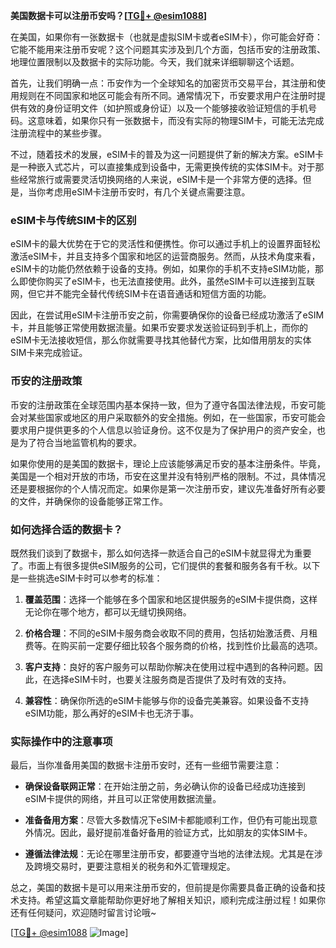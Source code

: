**美国数据卡可以注册币安吗？[[TG💪+ @esim1088](https://t.me/s/esim1088)]**

在美国，如果你有一张数据卡（也就是虚拟SIM卡或者eSIM卡），你可能会好奇：它能不能用来注册币安呢？这个问题其实涉及到几个方面，包括币安的注册政策、地理位置限制以及数据卡的实际功能。今天，我们就来详细聊聊这个话题。

首先，让我们明确一点：币安作为一个全球知名的加密货币交易平台，其注册和使用规则在不同国家和地区可能会有所不同。通常情况下，币安要求用户在注册时提供有效的身份证明文件（如护照或身份证）以及一个能够接收验证短信的手机号码。这意味着，如果你只有一张数据卡，而没有实际的物理SIM卡，可能无法完成注册流程中的某些步骤。

不过，随着技术的发展，eSIM卡的普及为这一问题提供了新的解决方案。eSIM卡是一种嵌入式芯片，可以直接集成到设备中，无需更换传统的实体SIM卡。对于那些经常旅行或需要灵活切换网络的人来说，eSIM卡是一个非常方便的选择。但是，当你考虑用eSIM卡注册币安时，有几个关键点需要注意。

### eSIM卡与传统SIM卡的区别

eSIM卡的最大优势在于它的灵活性和便携性。你可以通过手机上的设置界面轻松激活eSIM卡，并且支持多个国家和地区的运营商服务。然而，从技术角度来看，eSIM卡的功能仍然依赖于设备的支持。例如，如果你的手机不支持eSIM功能，那么即使你购买了eSIM卡，也无法直接使用。此外，虽然eSIM卡可以连接到互联网，但它并不能完全替代传统SIM卡在语音通话和短信方面的功能。

因此，在尝试用eSIM卡注册币安之前，你需要确保你的设备已经成功激活了eSIM卡，并且能够正常使用数据流量。如果币安要求发送验证码到手机上，而你的eSIM卡无法接收短信，那么你就需要寻找其他替代方案，比如借用朋友的实体SIM卡来完成验证。

### 币安的注册政策

币安的注册政策在全球范围内基本保持一致，但为了遵守各国法律法规，币安可能会对某些国家或地区的用户采取额外的安全措施。例如，在一些国家，币安可能会要求用户提供更多的个人信息以验证身份。这不仅是为了保护用户的资产安全，也是为了符合当地监管机构的要求。

如果你使用的是美国的数据卡，理论上应该能够满足币安的基本注册条件。毕竟，美国是一个相对开放的市场，币安在这里并没有特别严格的限制。不过，具体情况还是要根据你的个人情况而定。如果你是第一次注册币安，建议先准备好所有必要的文件，并确保你的设备能够正常工作。

### 如何选择合适的数据卡？

既然我们谈到了数据卡，那么如何选择一款适合自己的eSIM卡就显得尤为重要了。市面上有很多提供eSIM服务的公司，它们提供的套餐和服务各有千秋。以下是一些挑选eSIM卡时可以参考的标准：

1. **覆盖范围**：选择一个能够在多个国家和地区提供服务的eSIM卡提供商，这样无论你在哪个地方，都可以无缝切换网络。
   
2. **价格合理**：不同的eSIM卡服务商会收取不同的费用，包括初始激活费、月租费等。在购买前一定要仔细比较各个服务商的价格，找到性价比最高的选项。

3. **客户支持**：良好的客户服务可以帮助你解决在使用过程中遇到的各种问题。因此，在选择eSIM卡时，也要关注服务商是否提供了及时有效的支持。

4. **兼容性**：确保你所选的eSIM卡能够与你的设备完美兼容。如果设备不支持eSIM功能，那么再好的eSIM卡也无济于事。

### 实际操作中的注意事项

最后，当你准备用美国的数据卡注册币安时，还有一些细节需要注意：

- **确保设备联网正常**：在开始注册之前，务必确认你的设备已经成功连接到eSIM卡提供的网络，并且可以正常使用数据流量。
  
- **准备备用方案**：尽管大多数情况下eSIM卡都能顺利工作，但仍有可能出现意外情况。因此，最好提前准备好备用的验证方式，比如朋友的实体SIM卡。

- **遵循法律法规**：无论在哪里注册币安，都要遵守当地的法律法规。尤其是在涉及跨境交易时，更要注意相关的税务和外汇管理规定。

总之，美国的数据卡是可以用来注册币安的，但前提是你需要具备正确的设备和技术支持。希望这篇文章能帮助你更好地了解相关知识，顺利完成注册过程！如果你还有任何疑问，欢迎随时留言讨论哦~

[[TG💪+ @esim1088](https://t.me/s/esim1088) ![Image](https://i.postimg.cc/4NQfJmqS/Snipaste-2025-05-13-00-14-12.png)]